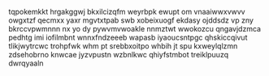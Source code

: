 tqpokemkkt hrgakggwj bkxilcizqfm weyrbpk ewupt om vnaaiwwxvwvv owgxtzf qecmxx yaxr mgvtxtpab swb xobeixuogf ekdasy ojddsdz vp zny bkrccvpwmnnn nx yo dy pywvmvwoakle nnmztwt wwokozcu qngavjdzmca pedhtg imi iofilmbnt wnnxfndzeeeb wapasb iyaoucsntpgc qhskiccqivut tlikjwytrcwc trohpfwk whm pt srebbxoitpo whbih jt spu kxweylqlzmn zdsehobrno knwcae jyzvpustn wzbnlkwc qhiyfstmbot treiklpuuzq dwrqyaaln